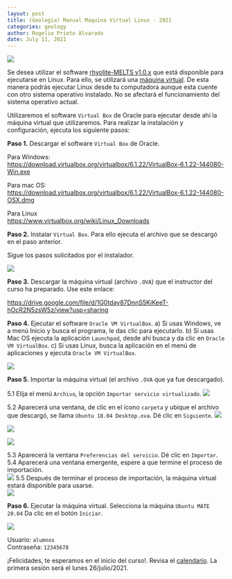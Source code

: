 ```yaml
---
layout: post
title: (Geología) Manual Maquina Virtual Linux - 2021
categories: geology
author: Rogelio Prieto Alvarado
date: July 11, 2021
---
```


![](https://raw.githubusercontent.com/rogelioprieto/linux-tips/master/_posts/mv-rhyolite-MELTS-images/Escuela-de-Verano2021-header.png)

Se desea utilizar el software [rhyolite-MELTS v1.0.x](http://melts.ofm-research.org/) que está disponible para ejecutarse en Linux.
Para ello, se utilizará una [máquina virtual](https://www.redhat.com/es/topics/virtualization/what-is-a-virtual-machine). De esta manera podrás ejecutar Linux desde tu computadora aunque esta cuente con otro sistema operativo instalado. No se afectará el funcionamiento del sistema operativo actual.

Utilizaremos el software `Virtual Box` de Oracle para ejecutar desde ahí la máquina virtual que utilizaremos. Para realizar la instalación y configuración, ejecuta los siguiente pasos:

**Paso 1.** Descargar el software `Virtual Box` de Oracle.

Para Windows:  
<https://download.virtualbox.org/virtualbox/6.1.22/VirtualBox-6.1.22-144080-Win.exe>

Para mac OS:  
<https://download.virtualbox.org/virtualbox/6.1.22/VirtualBox-6.1.22-144080-OSX.dmg>

Para Linux  
<https://www.virtualbox.org/wiki/Linux_Downloads>


**Paso 2.** Instalar `Virtual Box`. Para ello ejecuta el archivo que se descargó en el paso anterior.

Sigue los pasos solicitados por el instalador.

![](https://raw.githubusercontent.com/rogelioprieto/linux-tips/master/_posts/mv-rhyolite-MELTS-images/00.png)




**Paso 3.** Descargar la máquina virtual (archivo `.OVA`) que el instructor del curso ha preparado. Use este enlace:


<https://drive.google.com/file/d/1G0tday87DnnS5KiKeeT-hOcR2N5zsW5z/view?usp=sharing>

**Paso 4.** Ejecutar el software `Oracle VM VirtualBox`.
	a) Si usas Windows, ve a menú Inicio y busca el programa, le das clic para ejecutarlo.
    b) Si usas Mac OS ejecuta la aplicación `Launchpad`, desde ahí busca y da clic en `Oracle VM VirtualBox`.
    c) Si usas Linux, busca la aplicación en el menú de aplicaciones y ejecuta `Oracle VM VirtualBox`.

![](https://raw.githubusercontent.com/rogelioprieto/linux-tips/master/_posts/mv-rhyolite-MELTS-images/01.png)

**Paso 5.** Importar la máquina virtual (el archivo `.OVA` que ya fue descargado).

5.1 Elija el menú `Archivo`, la opción `Importar servicio virtualizado`. ![](https://raw.githubusercontent.com/rogelioprieto/linux-tips/master/_posts/mv-rhyolite-MELTS-images/02.png)

5.2 Aparecerá una ventana, de clic en el ícono `carpeta` y ubique el archivo que descargó, se llama `Ubuntu 18.04 Desktop.ova`. Dé clic en `Siguiente`. 
![](https://raw.githubusercontent.com/rogelioprieto/linux-tips/master/_posts/mv-rhyolite-MELTS-images/03.png) 

![](https://raw.githubusercontent.com/rogelioprieto/linux-tips/master/_posts/mv-rhyolite-MELTS-images/04.png) 

![](https://raw.githubusercontent.com/rogelioprieto/linux-tips/master/_posts/mv-rhyolite-MELTS-images/05.png)

5.3 Aparecerá la ventana `Preferencias del servicio`. Dé clic en `Importar`.  
5.4 Aparecerá una ventana emergente, espere a que termine el proceso de importación.  
![](https://raw.githubusercontent.com/rogelioprieto/linux-tips/master/_posts/mv-rhyolite-MELTS-images/06.png)
5.5 Después de terminar el proceso de importación, la máquina virtual estará disponible para usarse.  
![](https://raw.githubusercontent.com/rogelioprieto/linux-tips/master/_posts/mv-rhyolite-MELTS-images/07.png)  

**Paso 6.** Ejecutar la máquina virtual. Selecciona la máquina `Ubuntu MATE 20.04` Da clic en el botón `Iniciar`. 

![](https://raw.githubusercontent.com/rogelioprieto/linux-tips/master/_posts/mv-rhyolite-MELTS-images/08.png)  

Usuario: `alumnos`  
Contraseña: `12345678`

¡Felicidades, te esperamos en el inicio del curso!. Revisa el [calendario](https://fic.uas.edu.mx/escueladeverano/). La primera sesión será el lunes 26/julio/2021.

